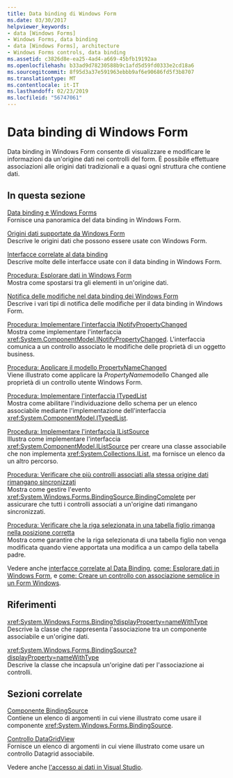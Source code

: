```yaml
---
title: Data binding di Windows Form
ms.date: 03/30/2017
helpviewer_keywords:
- data [Windows Forms]
- Windows Forms, data binding
- data [Windows Forms], architecture
- Windows Forms controls, data binding
ms.assetid: c3826d8e-ea25-4ad4-a669-45bfb19192aa
ms.openlocfilehash: b33ad9d78230588b9c1afd5d59fd0333e2cd18a6
ms.sourcegitcommit: 8f95d3a37e591963ebbb9af6e90686fd5f3b8707
ms.translationtype: MT
ms.contentlocale: it-IT
ms.lasthandoff: 02/23/2019
ms.locfileid: "56747061"
---
```

# <a name="windows-forms-data-binding"></a>Data binding di Windows Form
Data binding in Windows Form consente di visualizzare e modificare le informazioni da un'origine dati nei controlli del form. È possibile effettuare associazioni alle origini dati tradizionali e a quasi ogni struttura che contiene dati.  
  
## <a name="in-this-section"></a>In questa sezione  
 [Data binding e Windows Forms](../../../docs/framework/winforms/data-binding-and-windows-forms.md)  
 Fornisce una panoramica del data binding in Windows Form.  
  
 [Origini dati supportate da Windows Form](../../../docs/framework/winforms/data-sources-supported-by-windows-forms.md)  
 Descrive le origini dati che possono essere usate con Windows Form.  
  
 [Interfacce correlate al data binding](../../../docs/framework/winforms/interfaces-related-to-data-binding.md)  
 Descrive molte delle interfacce usate con il data binding in Windows Form.  
  
 [Procedura: Esplorare dati in Windows Form](../../../docs/framework/winforms/how-to-navigate-data-in-windows-forms.md)  
 Mostra come spostarsi tra gli elementi in un'origine dati.  
  
 [Notifica delle modifiche nel data binding dei Windows Form](../../../docs/framework/winforms/change-notification-in-windows-forms-data-binding.md)  
 Descrive i vari tipi di notifica delle modifiche per il data binding in Windows Form.  
  
 [Procedura: Implementare l'interfaccia INotifyPropertyChanged](../../../docs/framework/winforms/how-to-implement-the-inotifypropertychanged-interface.md)  
 Mostra come implementare l'interfaccia <xref:System.ComponentModel.INotifyPropertyChanged>. L'interfaccia comunica a un controllo associato le modifiche delle proprietà di un oggetto business.  
  
 [Procedura: Applicare il modello PropertyNameChanged](../../../docs/framework/winforms/how-to-apply-the-propertynamechanged-pattern.md)  
 Viene illustrato come applicare la *PropertyName*modello Changed alle proprietà di un controllo utente Windows Form.  
  
 [Procedura: Implementare l'interfaccia ITypedList](../../../docs/framework/winforms/how-to-implement-the-itypedlist-interface.md)  
 Mostra come abilitare l'individuazione dello schema per un elenco associabile mediante l'implementazione dell'interfaccia <xref:System.ComponentModel.ITypedList>.  
  
 [Procedura: Implementare l'interfaccia IListSource](../../../docs/framework/winforms/how-to-implement-the-ilistsource-interface.md)  
 Illustra come implementare l'interfaccia <xref:System.ComponentModel.IListSource> per creare una classe associabile che non implementa <xref:System.Collections.IList>, ma fornisce un elenco da un altro percorso.  
  
 [Procedura: Verificare che più controlli associati alla stessa origine dati rimangano sincronizzati](../../../docs/framework/winforms/multiple-controls-bound-to-data-source-synchronized.md)  
 Mostra come gestire l'evento <xref:System.Windows.Forms.BindingSource.BindingComplete> per assicurare che tutti i controlli associati a un'origine dati rimangano sincronizzati.  
  
 [Procedura: Verificare che la riga selezionata in una tabella figlio rimanga nella posizione corretta](../../../docs/framework/winforms/ensure-the-selected-row-in-a-child-table-correct.md)  
 Mostra come garantire che la riga selezionata di una tabella figlio non venga modificata quando viene apportata una modifica a un campo della tabella padre.  
  
 Vedere anche [interfacce correlate al Data Binding](interfaces-related-to-data-binding.md), [come: Esplorare dati in Windows Form](how-to-navigate-data-in-windows-forms.md), e [come: Creare un controllo con associazione semplice in un Form Windows](how-to-create-a-simple-bound-control-on-a-windows-form.md).  
  
## <a name="reference"></a>Riferimenti  
 <xref:System.Windows.Forms.Binding?displayProperty=nameWithType>  
 Descrive la classe che rappresenta l'associazione tra un componente associabile e un'origine dati.  
  
 <xref:System.Windows.Forms.BindingSource?displayProperty=nameWithType>  
 Descrive la classe che incapsula un'origine dati per l'associazione ai controlli.  
  
## <a name="related-sections"></a>Sezioni correlate  
 [Componente BindingSource](../../../docs/framework/winforms/controls/bindingsource-component.md)  
 Contiene un elenco di argomenti in cui viene illustrato come usare il componente <xref:System.Windows.Forms.BindingSource>.  
  
 [Controllo DataGridView](../../../docs/framework/winforms/controls/datagridview-control-windows-forms.md)  
 Fornisce un elenco di argomenti in cui viene illustrato come usare un controllo Datagrid associabile.  
  
 Vedere anche [l'accesso ai dati in Visual Studio](/visualstudio/data-tools/accessing-data-in-visual-studio).
